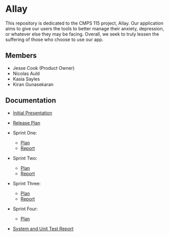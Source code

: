 # Allay
This repository is dedicated to the CMPS 115 project, Allay. Our application aims to give our users the tools to better manage their anxiety, depression, or whatever else they may be facing. Overall, we seek to truly lessen the suffering of those who choose to use our app.

## Members
* Jesse Cook (Product Owner)
* Nicolas Auld
* Kasia Sayles
* Kiran Gunasekaran

## Documentation
* [Initial Presentation](https://docs.google.com/presentation/d/e/2PACX-1vRtHKA2N8LWFV6sdEfLD3zroUJgq5eGwVA2lcFsgliu1qK_fHVg5U-WTm6bcNbNHrGift_MNBHJdUjd/pub?start=false&loop=false&delayms=3000)

* [Release Plan](https://github.com/JesseCook/Allay/blob/master/Documentation/ReleasePlan.md)

* Sprint One:
  * [Plan](https://github.com/JesseCook/Allay/blob/master/Documentation/SprintOnePlan.md)
  * [Report](https://github.com/JesseCook/Allay/blob/master/Documentation/SprintOneReport.md)
* Sprint Two:
  * [Plan](https://github.com/JesseCook/Allay/blob/master/Documentation/SprintTwoPlan.md)
  * [Report](https://github.com/JesseCook/Allay/blob/master/Documentation/SprintTwoReport.md)
* Sprint Three:
  * [Plan](https://github.com/JesseCook/Allay/blob/master/Documentation/SprintThreePlan.md)
  * [Report](https://github.com/JesseCook/Allay/blob/master/Documentation/SprintThreeReport.md)
* Sprint Four:
  * [Plan](https://github.com/JesseCook/Allay/blob/master/Documentation/SprintFourPlan.md)
* [System and Unit Test Report](https://github.com/JesseCook/Allay/blob/master/Documentation/SystemAndUnitTestReport.md)

